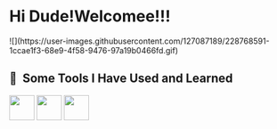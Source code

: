 <h1 color="blue"> Hi Dude!Welcomee!!!</h1>    
 ![](https://user-images.githubusercontent.com/127087189/228768591-1ccae1f3-68e9-4f58-9476-97a19b0466fd.gif)
<h2> 🚀 &nbsp;Some Tools I Have Used and Learned</h2>
<p aling="left">
<img src="https://cdn.jsdelivr.net/gh/devicons/devicon/icons/csharp/csharp-original.svg"height="45" width="45" />
<img src="https://cdn.jsdelivr.net/gh/devicons/devicon/icons/dotnetcore/dotnetcore-original.svg"height="45" width="45"/>
<img src="https://cdn.jsdelivr.net/gh/devicons/devicon/icons/visualstudio/visualstudio-plain.svg"  height="45" width="45"/> 
 </p>  




     
          
                  
          
       
          
          
